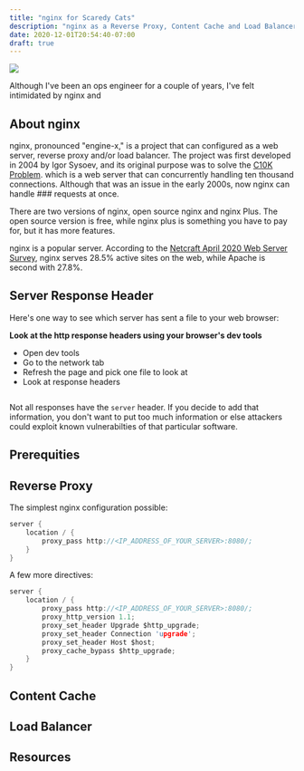 ```yaml
---
title: "nginx for Scaredy Cats"
description: "nginx as a Reverse Proxy, Content Cache and Load Balancer"
date: 2020-12-01T20:54:40-07:00
draft: true
---
```


![](https://images.unsplash.com/photo-1548247416-ec66f4900b2e?ixlib=rb-1.2.1&ixid=eyJhcHBfaWQiOjEyMDd9&auto=format&fit=crop&w=300&q=80)

Although I've been an ops engineer for a couple of years, I've felt intimidated by nginx and 





## About nginx 
nginx, pronounced "engine-x," is a project that can configured as a web server, reverse proxy and/or load balancer. The project was first developed in 2004 by Igor Sysoev, and its original purpose was to solve the [C10K Problem](https://en.wikipedia.org/wiki/C10k_problem).  which is a web server that can concurrently handling ten thousand connections. Although that was an issue in the early 2000s, now nginx can handle ### requests at once. 

There are two versions of nginx, open source nginx and nginx Plus. The open source version is free, while nginx plus is something you have to pay for, but it has more features. 

nginx is a popular server. According to the [Netcraft April 2020 Web Server Survey](https://news.netcraft.com/archives/category/web-server-survey/), nginx serves 28.5% active sites on the web, while Apache is second with 27.8%. 

## Server Response Header 
Here's one way to see which server has sent a file to your web browser: 

**Look at the http response headers using your browser's dev tools** 
* Open dev tools
* Go to the network tab
* Refresh the page and pick one file to look at 
* Look at response headers 

![]()


Not all responses have the `server` header. If you decide to add that information, you don't want to put too much information or else attackers could exploit known vulnerabilties of that particular software. 

## Prerequities 


## Reverse Proxy 

The simplest nginx configuration possible: 

```C
server {
    location / {
        proxy_pass http://<IP_ADDRESS_OF_YOUR_SERVER>:8080/;
    }
}
```


A few more directives: 

```C
server {
    location / {
        proxy_pass http://<IP_ADDRESS_OF_YOUR_SERVER>:8080/;
        proxy_http_version 1.1;
        proxy_set_header Upgrade $http_upgrade;
        proxy_set_header Connection 'upgrade';
        proxy_set_header Host $host;
        proxy_cache_bypass $http_upgrade;
    }
}
```

## Content Cache 

## Load Balancer 

## Resources 
